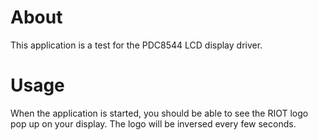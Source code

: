 # About
This application is a test for the PDC8544 LCD display driver.

# Usage
When the application is started, you should be able to see the 
RIOT logo pop up on your display. The logo will be inversed
every few seconds.

